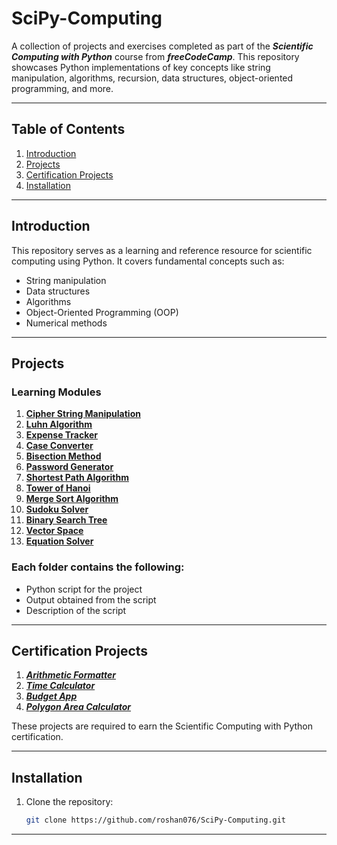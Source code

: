 # SciPy-Computing
A collection of projects and exercises completed as part of the ***Scientific Computing with Python*** course from ***freeCodeCamp***. This repository showcases Python implementations of key concepts like string manipulation, algorithms, recursion, data structures, object-oriented programming, and more.

---

## Table of Contents  
1. [Introduction](#introduction)  
2. [Projects](#projects)  
3. [Certification Projects](#certification-projects)  
4. [Installation](#installation)

---

## Introduction  
This repository serves as a learning and reference resource for scientific computing using Python. It covers fundamental concepts such as:  
- String manipulation  
- Data structures  
- Algorithms  
- Object-Oriented Programming (OOP)  
- Numerical methods  

---

## Projects  

### Learning Modules
1. [**Cipher String Manipulation**](./01.%20Cipher-string-manipulation/main.py)
2. [**Luhn Algorithm**](./02.%20Luhn-algorithm/main.py)
3. [**Expense Tracker**](./03.%20Expense-tracker/main.py)
4. [**Case Converter**](./04.%20Case-converter/main.py)
5. [**Bisection Method**](./05.%20Bisection-method/main.py)
6. [**Password Generator**](./06.%20Password-generator/main.py)
7. [**Shortest Path Algorithm**](./07.%20Shortest-path-algorithm/main.py)
8. [**Tower of Hanoi**](./08.%20Tower-of-hanoi/main.py)
9. [**Merge Sort Algorithm**](./09.%20Merge-sort-algorithm/main.py)
10. [**Sudoku Solver**](./10.%20Sudoku-solver/main.py)
11. [**Binary Search Tree**](./11.%20Binary-search-tree/main.py)
12. [**Vector Space**](./12.%20Vector-space/main.py)
13. [**Equation Solver**](./13.%20Equation-solver/main.py)

### Each folder contains the following:  
- Python script for the project  
- Output obtained from the script 
- Description of the script

---

## Certification Projects  
1. [***Arithmetic Formatter***](./Arithmetic-formatter/main.py)
2. [***Time Calculator***](./Time-calculator/main.py)
3. [***Budget App***](./Budget-app/main.py)
4. [***Polygon Area Calculator***](./Polygon-area-calculator/main.py)

These projects are required to earn the Scientific Computing with Python certification.  

---

## Installation  

1. Clone the repository:  
   ```bash  
   git clone https://github.com/roshan076/SciPy-Computing.git  

---